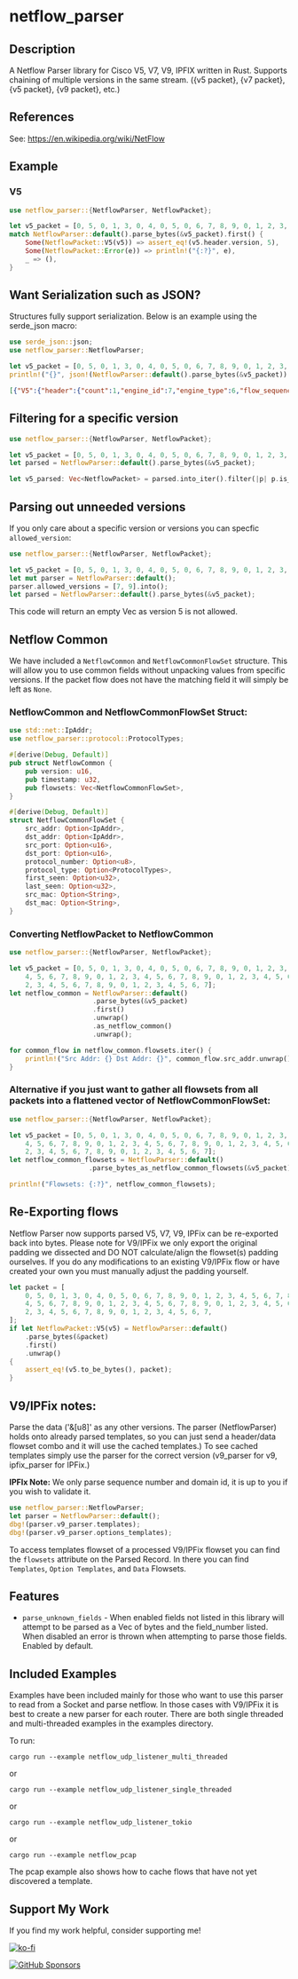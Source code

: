 # netflow_parser

## Description

A Netflow Parser library for Cisco V5, V7, V9, IPFIX written in Rust.
Supports chaining of multiple versions in the same stream.  ({v5 packet}, {v7 packet}, {v5 packet}, {v9 packet}, etc.)

## References
See: <https://en.wikipedia.org/wiki/NetFlow>

## Example

### V5

```rust
use netflow_parser::{NetflowParser, NetflowPacket};

let v5_packet = [0, 5, 0, 1, 3, 0, 4, 0, 5, 0, 6, 7, 8, 9, 0, 1, 2, 3, 4, 5, 6, 7, 8, 9, 0, 1, 2, 3, 4, 5, 6, 7, 8, 9, 0, 1, 2, 3, 4, 5, 6, 7, 8, 9, 0, 1, 2, 3, 4, 5, 6, 7, 8, 9, 0, 1, 2, 3, 4, 5, 6, 7, 8, 9, 0, 1, 2, 3, 4, 5, 6, 7,];
match NetflowParser::default().parse_bytes(&v5_packet).first() {
    Some(NetflowPacket::V5(v5)) => assert_eq!(v5.header.version, 5),
    Some(NetflowPacket::Error(e)) => println!("{:?}", e),
    _ => (),
}
```

## Want Serialization such as JSON?
Structures fully support serialization.  Below is an example using the serde_json macro:
```rust
use serde_json::json;
use netflow_parser::NetflowParser;

let v5_packet = [0, 5, 0, 1, 3, 0, 4, 0, 5, 0, 6, 7, 8, 9, 0, 1, 2, 3, 4, 5, 6, 7, 8, 9, 0, 1, 2, 3, 4, 5, 6, 7, 8, 9, 0, 1, 2, 3, 4, 5, 6, 7, 8, 9, 0, 1, 2, 3, 4, 5, 6, 7, 8, 9, 0, 1, 2, 3, 4, 5, 6, 7, 8, 9, 0, 1, 2, 3, 4, 5, 6, 7,];
println!("{}", json!(NetflowParser::default().parse_bytes(&v5_packet)).to_string());
```

```json
[{"V5":{"header":{"count":1,"engine_id":7,"engine_type":6,"flow_sequence":33752069,"sampling_interval":2057,"sys_up_time":{"nanos":672000000,"secs":50332},"unix_nsecs":134807553,"unix_secs":83887623,"version":5},"sets":[{"d_octets":66051,"d_pkts":101124105,"dst_addr":"4.5.6.7","dst_as":515,"dst_mask":5,"dst_port":1029,"first":{"nanos":87000000,"secs":67438},"input":515,"last":{"nanos":553000000,"secs":134807},"next_hop":"8.9.0.1","output":1029,"pad1":6,"pad2":1543,"protocol_number":8,"protocol_type":"Egp","src_addr":"0.1.2.3","src_as":1,"src_mask":4,"src_port":515,"tcp_flags":7,"tos":9}]}}]
```

## Filtering for a specific version

```rust
use netflow_parser::{NetflowParser, NetflowPacket};

let v5_packet = [0, 5, 0, 1, 3, 0, 4, 0, 5, 0, 6, 7, 8, 9, 0, 1, 2, 3, 4, 5, 6, 7, 8, 9, 0, 1, 2, 3, 4, 5, 6, 7, 8, 9, 0, 1, 2, 3, 4, 5, 6, 7, 8, 9, 0, 1, 2, 3, 4, 5, 6, 7, 8, 9, 0, 1, 2, 3, 4, 5, 6, 7, 8, 9, 0, 1, 2, 3, 4, 5, 6, 7,];
let parsed = NetflowParser::default().parse_bytes(&v5_packet);

let v5_parsed: Vec<NetflowPacket> = parsed.into_iter().filter(|p| p.is_v5()).collect();
```

## Parsing out unneeded versions
If you only care about a specific version or versions you can specfic `allowed_version`:
```rust
use netflow_parser::{NetflowParser, NetflowPacket};

let v5_packet = [0, 5, 0, 1, 3, 0, 4, 0, 5, 0, 6, 7, 8, 9, 0, 1, 2, 3, 4, 5, 6, 7, 8, 9, 0, 1, 2, 3, 4, 5, 6, 7, 8, 9, 0, 1, 2, 3, 4, 5, 6, 7, 8, 9, 0, 1, 2, 3, 4, 5, 6, 7, 8, 9, 0, 1, 2, 3, 4, 5, 6, 7, 8, 9, 0, 1, 2, 3, 4, 5, 6, 7,];
let mut parser = NetflowParser::default();
parser.allowed_versions = [7, 9].into();
let parsed = NetflowParser::default().parse_bytes(&v5_packet);
```

This code will return an empty Vec as version 5 is not allowed.

## Netflow Common

We have included a `NetflowCommon` and `NetflowCommonFlowSet` structure.
This will allow you to use common fields without unpacking values from specific versions.
If the packet flow does not have the matching field it will simply be left as `None`.

### NetflowCommon and NetflowCommonFlowSet Struct:
```rust
use std::net::IpAddr;
use netflow_parser::protocol::ProtocolTypes;

#[derive(Debug, Default)]
pub struct NetflowCommon {
    pub version: u16,
    pub timestamp: u32,
    pub flowsets: Vec<NetflowCommonFlowSet>,
}

#[derive(Debug, Default)]
struct NetflowCommonFlowSet {
    src_addr: Option<IpAddr>,
    dst_addr: Option<IpAddr>,
    src_port: Option<u16>,
    dst_port: Option<u16>,
    protocol_number: Option<u8>,
    protocol_type: Option<ProtocolTypes>,
    first_seen: Option<u32>,
    last_seen: Option<u32>,
    src_mac: Option<String>,
    dst_mac: Option<String>,
}
```

### Converting NetflowPacket to NetflowCommon

```rust
use netflow_parser::{NetflowParser, NetflowPacket};

let v5_packet = [0, 5, 0, 1, 3, 0, 4, 0, 5, 0, 6, 7, 8, 9, 0, 1, 2, 3, 4, 5, 6, 7, 8, 9, 0, 1, 2, 3,
    4, 5, 6, 7, 8, 9, 0, 1, 2, 3, 4, 5, 6, 7, 8, 9, 0, 1, 2, 3, 4, 5, 6, 7, 8, 9, 0, 1,
    2, 3, 4, 5, 6, 7, 8, 9, 0, 1, 2, 3, 4, 5, 6, 7];
let netflow_common = NetflowParser::default()
                     .parse_bytes(&v5_packet)
                     .first()
                     .unwrap()
                     .as_netflow_common()
                     .unwrap();

for common_flow in netflow_common.flowsets.iter() {
    println!("Src Addr: {} Dst Addr: {}", common_flow.src_addr.unwrap(), common_flow.dst_addr.unwrap());
}
```

### Alternative if you just want to gather all flowsets from all packets into a flattened vector of NetflowCommonFlowSet:

```rust
use netflow_parser::{NetflowParser, NetflowPacket};

let v5_packet = [0, 5, 0, 1, 3, 0, 4, 0, 5, 0, 6, 7, 8, 9, 0, 1, 2, 3, 4, 5, 6, 7, 8, 9, 0, 1, 2, 3,
    4, 5, 6, 7, 8, 9, 0, 1, 2, 3, 4, 5, 6, 7, 8, 9, 0, 1, 2, 3, 4, 5, 6, 7, 8, 9, 0, 1,
    2, 3, 4, 5, 6, 7, 8, 9, 0, 1, 2, 3, 4, 5, 6, 7];
let netflow_common_flowsets = NetflowParser::default()
                    .parse_bytes_as_netflow_common_flowsets(&v5_packet);

println!("Flowsets: {:?}", netflow_common_flowsets);
```

## Re-Exporting flows

Netflow Parser now supports parsed V5, V7, V9, IPFix can be re-exported back into bytes.  Please note for V9/IPFix 
we only export the original padding we dissected and DO NOT calculate/align the flowset(s) padding ourselves.  If you
do any modifications to an existing V9/IPFix flow or have created your own you must manually adjust the padding yourself.
```rust
let packet = [
    0, 5, 0, 1, 3, 0, 4, 0, 5, 0, 6, 7, 8, 9, 0, 1, 2, 3, 4, 5, 6, 7, 8, 9, 0, 1, 2, 3,
    4, 5, 6, 7, 8, 9, 0, 1, 2, 3, 4, 5, 6, 7, 8, 9, 0, 1, 2, 3, 4, 5, 6, 7, 8, 9, 0, 1,
    2, 3, 4, 5, 6, 7, 8, 9, 0, 1, 2, 3, 4, 5, 6, 7,
];
if let NetflowPacket::V5(v5) = NetflowParser::default()
    .parse_bytes(&packet)
    .first()
    .unwrap()
{
    assert_eq!(v5.to_be_bytes(), packet);
}
```

## V9/IPFix notes:

Parse the data ('&[u8]' as any other versions.  The parser (NetflowParser) holds onto already parsed templates, so you can just send a header/data flowset combo and it will use the cached templates.)   To see cached templates simply use the parser for the correct version (v9_parser for v9, ipfix_parser for IPFix.)

**IPFIx Note:**  We only parse sequence number and domain id, it is up to you if you wish to validate it.

```rust
use netflow_parser::NetflowParser;
let parser = NetflowParser::default();
dbg!(parser.v9_parser.templates);
dbg!(parser.v9_parser.options_templates);
```

To access templates flowset of a processed V9/IPFix flowset you can find the `flowsets` attribute on the Parsed Record.  In there you can find `Templates`, `Option Templates`, and `Data` Flowsets.

## Features

* `parse_unknown_fields` - When enabled fields not listed in this library will attempt to be parsed as a Vec of bytes and the field_number listed.  When disabled an error is thrown when attempting to parse those fields.  Enabled by default.

## Included Examples

Examples have been included mainly for those who want to use this parser to read from a Socket and parse netflow.  In those cases with V9/IPFix it is best to create a new parser for each router.  There are both single threaded and multi-threaded examples in the examples directory.

To run:

```cargo run --example netflow_udp_listener_multi_threaded```

or 

```cargo run --example netflow_udp_listener_single_threaded```

or

```cargo run --example netflow_udp_listener_tokio```

or

```cargo run --example netflow_pcap```

The pcap example also shows how to cache flows that have not yet discovered a template.

## Support My Work

If you find my work helpful, consider supporting me!

[![ko-fi](https://ko-fi.com/img/githubbutton_sm.svg)](https://ko-fi.com/michaelmileusnich)

[![GitHub Sponsors](https://img.shields.io/badge/sponsor-30363D?style=for-the-badge&logo=GitHub-Sponsors&logoColor=#EA4AAA)](https://github.com/sponsors/mikemiles-dev)
